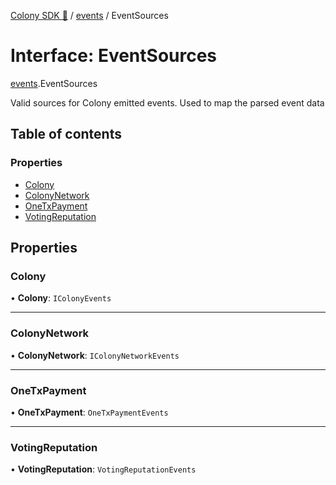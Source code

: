 [Colony SDK 🚀](../README.md) / [events](../modules/events.md) / EventSources

# Interface: EventSources

[events](../modules/events.md).EventSources

Valid sources for Colony emitted events. Used to map the parsed event data

## Table of contents

### Properties

- [Colony](events.EventSources.md#colony)
- [ColonyNetwork](events.EventSources.md#colonynetwork)
- [OneTxPayment](events.EventSources.md#onetxpayment)
- [VotingReputation](events.EventSources.md#votingreputation)

## Properties

### Colony

• **Colony**: `IColonyEvents`

___

### ColonyNetwork

• **ColonyNetwork**: `IColonyNetworkEvents`

___

### OneTxPayment

• **OneTxPayment**: `OneTxPaymentEvents`

___

### VotingReputation

• **VotingReputation**: `VotingReputationEvents`
